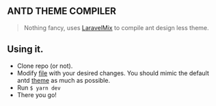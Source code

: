 ## ANTD THEME COMPILER

> Nothing fancy, uses [LaravelMix](https://laravel.com/docs/8.x/mix) to compile ant design less theme.

## Using it.

- Clone repo (or not).
- Modify [file]('./myTheme.less') with your desired changes. You should mimic the default antd [theme](./node_modules/antd/dist/antd.less) as much as possible.
- Run `$ yarn dev`
- There you go!
